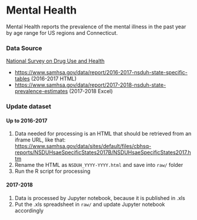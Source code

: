 # Mental Health

Mental Health reports the prevalence of the mental illness in the past year by age range for US regions and Connecticut.

### Data Source

[National Survey on Drug Use and Health](https://www.samhsa.gov/data/nsduh/state-reports-NSDUH-2018)

* https://www.samhsa.gov/data/report/2016-2017-nsduh-state-specific-tables (2016-2017 HTML)
* https://www.samhsa.gov/data/report/2017-2018-nsduh-state-prevalence-estimates (2017-2018 Excel)

### Update dataset

#### Up to 2016-2017

1. Data needed for processing is an HTML that should be retrieved from an iframe URL, like that: https://www.samhsa.gov/data/sites/default/files/cbhsq-reports/NSDUHsaeSpecificStates2017B/NSDUHsaeSpecificStates2017.htm
1. Rename the HTML as `NSDUH_YYYY-YYYY.html` and save into `raw/` folder
1. Run the R script for processing

#### 2017-2018

1. Data is processed by Jupyter notebook, because it is published in .xls
1. Put the .xls spreadsheet in `raw/` and update Jupyter notebook accordingly

